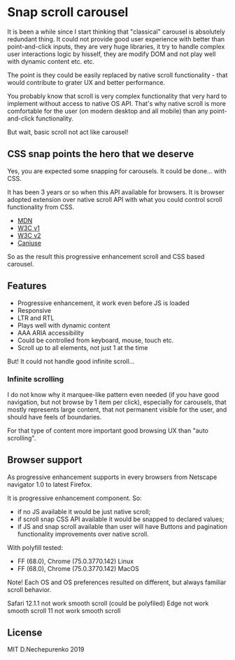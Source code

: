 # Snap scroll carousel

It is been a while since I start thinking that "classical" carousel is absolutely redundant thing. 
It could not provide good user experience with better than point-and-click inputs, they are very huge libraries, it try to handle complex user interactions logic by hisself, they are modify DOM and not play well with dynamic content etc. etc.

The point is they could be easily replaced by native scroll functionality - that would contribute to grater UX and better performance.

You probably know that scroll is very complex functionality that very hard to implement without access to native OS API. 
That's why native scroll is more comfortable for the user (on modern desktop and all mobile) than any point-and-click functionality.

But wait, basic scroll not act like carousel!

## CSS snap points the hero that we deserve

Yes, you are expected some snapping for carousels. It could be done... with CSS. 

It has been 3 years or so when this API available for browsers. 
It is browser adopted extension over native scroll API with what you could control scroll functionality from CSS.

* [MDN](https://developer.mozilla.org/en-US/docs/Web/CSS/scroll-snap-type)
* [W3C v1](https://www.w3.org/TR/2015/WD-css-snappoints-1-20150326/)
* [W3C v2](https://www.w3.org/TR/css-scroll-snap-1/)
* [Caniuse](https://caniuse.com/#feat=css-snappoints)

So as the result this progressive enhancement scroll and CSS based carousel.

## Features

* Progressive enhancement, it work even before JS is loaded
* Responsive
* LTR and RTL
* Plays well with dynamic content
* AAA ARIA accessibility
* Could be controlled from keyboard, mouse, touch etc.
* Scroll up to all elements, not just 1 at the time

But! It could not handle good infinite scroll...

### Infinite scrolling

I do not know why it marquee-like pattern even needed 
(if you have good navigation, but not browse by 1 item per click), especially for carousels, 
that mostly represents large content, that not permanent visible for the user, and should have feels of boundaries.

For that type of content more important good browsing UX than "auto scrolling".

## Browser support

As progressive enhancement supports in every browsers from Netscape navigator 1.0 to latest Firefox.

It is progressive enhancement component. So: 

* if no JS available it would be just native scroll;
* if scroll snap CSS API available it would be snapped to declared values;
* if JS and snap scroll available than user will have Buttons and pagination functionality improvements over native scroll.

With polyfill tested:

* FF (68.0), Chrome (75.0.3770.142) Linux
* FF (68.0), Chrome (75.0.3770.142) MacOS

Note! Each OS and OS preferences resulted on different, but always familiar scroll behavior.

Safari 12.1.1 not work smooth scroll (could be polyfiled)
Edge not work smooth scroll
11 not work smooth scroll

## License

MIT D.Nechepurenko 2019
